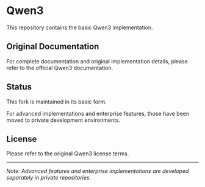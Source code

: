 # Qwen3

This repository contains the basic Qwen3 implementation.

## Original Documentation

For complete documentation and original implementation details, please refer to the official Qwen3 documentation.

## Status

This fork is maintained in its basic form. 

For advanced implementations and enterprise features, those have been moved to private development environments.

## License

Please refer to the original Qwen3 license terms.

---

*Note: Advanced features and enterprise implementations are developed separately in private repositories.*